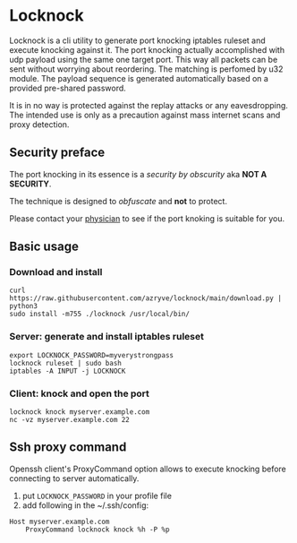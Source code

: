 # Locknock

Locknock is a cli utility to generate port knocking iptables ruleset and execute knocking against it.
The port knocking actually accomplished with udp payload using the same one target port.
This way all packets can be sent without worrying about reordering. The matching is perfomed by u32 module.
The payload sequence is generated automatically based on a provided pre-shared password.

It is in no way is protected against the replay attacks or any eavesdropping.
The intended use is only as a precaution against mass internet scans and proxy detection.

## Security preface
The port knocking in its essence is a *security by obscurity* aka **NOT A SECURITY**.

The technique is designed to *obfuscate* and **not** to protect.

Please contact your [physician](https://en.wikipedia.org/wiki/Port_knocking) to see if the port knoking is suitable for you.

## Basic usage

### Download and install
```
curl https://raw.githubusercontent.com/azryve/locknock/main/download.py | python3
sudo install -m755 ./locknock /usr/local/bin/
```

### Server: generate and install iptables ruleset

```
export LOCKNOCK_PASSWORD=myverystrongpass
locknock ruleset | sudo bash
iptables -A INPUT -j LOCKNOCK
```

### Client: knock and open the port

```
locknock knock myserver.example.com
nc -vz myserver.example.com 22
```

## Ssh proxy command

Openssh client's ProxyCommand option allows to execute knocking before connecting to server automatically.

1) put `LOCKNOCK_PASSWORD` in your profile file
2) add following in the ~/.ssh/config:

```
Host myserver.example.com
	ProxyCommand locknock knock %h -P %p
```
